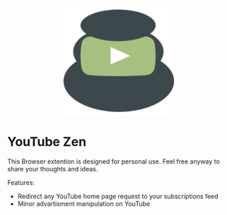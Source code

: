 <p align="center">
  <img
    width="250"
    src="icon.svg"
    alt="YouTube Zen - personal Browser plug-in to minimize distractions on YouTube."
  />
</p>

# YouTube Zen

This Browser extention is designed for personal use.
Feel free anyway to share your thoughts and ideas.

Features:

- Redirect any YouTube home page request to your subscriptions feed
- Minor advartisment manipulation on YouTube

